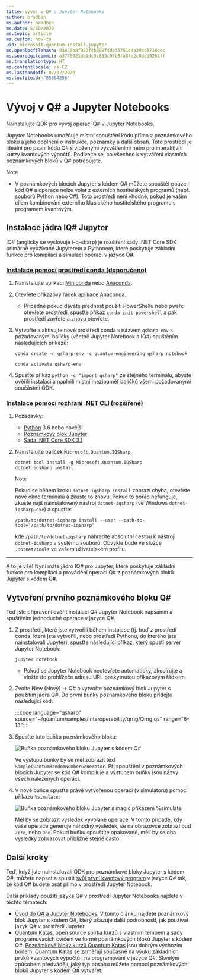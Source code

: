 ```yaml
---
title: Vývoj v Q# a Jupyter Notebooks
author: bradben
ms.author: bradben
ms.date: 5/30/2020
ms.topic: article
ms.custom: how-to
uid: microsoft.quantum.install.jupyter
ms.openlocfilehash: 8a878e8f930f4b898f4de35751e4a39cc8716cec
ms.sourcegitcommit: a3775921db1dc5c653c97b8fa8fe2c0ddd5261ff
ms.translationtype: HT
ms.contentlocale: cs-CZ
ms.lasthandoff: 07/02/2020
ms.locfileid: "85884256"
---
```

# <a name="develop-with-q-jupyter-notebooks"></a>Vývoj v Q# a Jupyter Notebooks

Nainstalujte QDK pro vývoj operací Q# v Jupyter Notebooks.

Jupyter Notebooks umožňuje místní spouštění kódu přímo z poznámkového bloku a jeho doplnění o instrukce, poznámky a další obsah. Toto prostředí je ideální pro psaní kódu Q# s vloženými vysvětleními nebo pro interaktivní kurzy kvantových výpočtů. Podívejte se, co všechno k vytváření vlastních poznámkových bloků v Q# potřebujete.

> [!NOTE]
> * V poznámkových blocích Jupyter s kódem Q# můžete spouštět pouze kód Q# a operace nelze volat z externích hostitelských programů (např. souborů Python nebo C#). Toto prostředí není vhodné, pokud je vaším cílem kombinování externího klasického hostitelského programu s programem kvantovým.

## <a name="install-the-iq-jupyter-kernel"></a>Instalace jádra IQ# Jupyter

IQ# (anglicky se vyslovuje i-q-sharp) je rozšíření sady .NET Core SDK primárně využívané Jupyterem a Pythonem, které poskytuje základní funkce pro kompilaci a simulaci operací v jazyce Q#.

### <a name="install-using-conda-recommended"></a>[Instalace pomocí prostředí conda (doporučeno)](#tab/tabid-conda)

1. Nainstalujte aplikaci [Miniconda](https://docs.conda.io/en/latest/miniconda.html) nebo [Anaconda](https://www.anaconda.com/products/individual#Downloads).

1. Otevřete příkazový řádek aplikace Anaconda.

   - Případně pokud dáváte přednost použití PowerShellu nebo pwsh: otevřete prostředí, spusťte příkaz `conda init powershell` a pak prostředí zavřete a znovu otevřete.

1. Vytvořte a aktivujte nové prostředí conda s názvem `qsharp-env` s požadovanými balíčky (včetně Jupyter Notebook a IQ#) spuštěním následujících příkazů:

    ```
    conda create -n qsharp-env -c quantum-engineering qsharp notebook

    conda activate qsharp-env
    ```

1. Spusťte příkaz `python -c "import qsharp"` ze stejného terminálu, abyste ověřili instalaci a naplnili místní mezipaměť balíčků všemi požadovanými součástmi QDK.

### <a name="install-using-net-cli-advanced"></a>[Instalace pomocí rozhraní .NET CLI (rozšířené)](#tab/tabid-dotnetcli)

1. Požadavky:

    - [Python](https://www.python.org/downloads/) 3.6 nebo novější
    - [Poznámkový blok Jupyter](https://jupyter.readthedocs.io/en/latest/install.html)
    - [Sada .NET Core SDK 3.1](https://dotnet.microsoft.com/download/dotnet-core/3.1)

1. Nainstalujte balíček `Microsoft.Quantum.IQSharp`.

    ```dotnetcli
    dotnet tool install -g Microsoft.Quantum.IQSharp
    dotnet iqsharp install
    ```

    > [!NOTE]
    > Pokud se během kroku `dotnet iqsharp install` zobrazí chyba, otevřete nové okno terminálu a zkuste to znovu.
    > Pokud to pořád nefunguje, zkuste najít nainstalovaný nástroj `dotnet-iqsharp` (ve Windows `dotnet-iqsharp.exe`) a spusťte:
    > ```
    > /path/to/dotnet-iqsharp install --user --path-to-tool="/path/to/dotnet-iqsharp"
    > ```
    > kde `/path/to/dotnet-iqsharp` nahraďte absolutní cestou k nástroji `dotnet-iqsharp` v systému souborů.
    > Obvykle bude ve složce `.dotnet/tools` ve vašem uživatelském profilu.
    
***

A to je vše! Nyní máte jádro IQ# pro Jupyter, které poskytuje základní funkce pro kompilaci a provádění operací Q# z poznámkových bloků Jupyter s kódem Q#.

## <a name="create-your-first-q-notebook"></a>Vytvoření prvního poznámkového bloku Q#

Teď jste připravení ověřit instalaci Q# Jupyter Notebook napsáním a spuštěním jednoduché operace v jazyce Q#.

1. Z prostředí, které jste vytvořili během instalace (tj. buď z prostředí conda, které jste vytvořili, nebo prostředí Pythonu, do kterého jste nainstalovali Jupyter), spusťte následující příkaz, který spustí server Jupyter Notebook:

    ```
    jupyter notebook
    ```

    - Pokud se Jupyter Notebook neotevřete automaticky, zkopírujte a vložte do prohlížeče adresu URL poskytnutou příkazovým řádkem.

1. Zvolte New (Nový) → Q# a vytvořte poznámkový blok Jupyter s použitím jádra Q#. Do první buňky poznámkového bloku přidejte následující kód:

    :::code language="qsharp" source="~/quantum/samples/interoperability/qrng/Qrng.qs" range="6-13":::

1. Spusťte tuto buňku poznámkového bloku:

    ![Buňka poznámkového bloku Jupyter s kódem Q#](~/media/install-guide-jupyter.png)

    Ve výstupu buňky by se měl zobrazit text `SampleQuantumRandomNumberGenerator`. Při spouštění v poznámkových blocích Jupyter se kód Q# kompiluje a výstupem buňky jsou názvy všech nalezených operací.

1. V nové buňce spusťte právě vytvořenou operaci (v simulátoru) pomocí příkazu `%simulate`:

    ![Buňka poznámkového bloku Jupyter s magic příkazem %simulate](~/media/install-guide-jupyter-simulate.png)

    Měl by se zobrazit výsledek vyvolané operace. V tomto případě, kdy vaše operace generuje náhodný výsledek, se na obrazovce zobrazí buď `Zero`, nebo `One`. Pokud buňku spouštíte opakovaně, měli by se oba výsledky zobrazovat přibližně stejně často.

## <a name="next-steps"></a>Další kroky

Teď, když jste nainstalovali QDK pro poznámkové bloky Jupyter s kódem Q#, můžete napsat a spustit [svůj první kvantový program](xref:microsoft.quantum.quickstarts.qrng) v jazyce Q# tak, že kód Q# budete psát přímo v prostředí Jupyter Notebook.

Další příklady použití jazyka Q# v prostředí Jupyter Notebooks najdete v těchto tématech:

- [Úvod do Q# a Jupyter Notebooks](https://docs.microsoft.com/samples/microsoft/quantum/intro-to-qsharp-jupyter/). V tomto článku najdete poznámkový blok Jupyter s kódem Q#, který ukazuje další podrobnosti, jak používat jazyk Q# v prostředí Jupyter.
- [Quantum Katas](xref:microsoft.quantum.overview.katas), open source sbírka kurzů s vlastním tempem a sady programovacích cvičení ve formě poznámkových bloků Jupyter s kódem Q#. [Poznámkové bloky kurzů Quantum Katas](https://github.com/microsoft/QuantumKatas#tutorial-topics) jsou dobrým výchozím bodem. Quantum Katas se zaměřují současně na výuku základních prvků kvantových výpočtů i na programování v jazyce Q#. Skvělým způsobem předvádějí, jaký typ obsahu můžete pomocí poznámkových bloků Jupyter s kódem Q# vytvářet.
